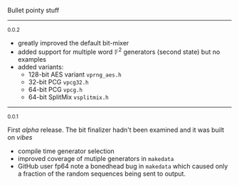 Bullet pointy stuff


-----------------------------------------------
<small>0.0.2</small>

* greatly improved the default bit-mixer
* added support for multiple word $\mathbb{F}^2$ generators (second state)
  but no examples
* added variants:
  * 128-bit AES variant `vprng_aes.h`
  * 32-bit PCG `vpcg32.h`
  * 64-bit PCG `vpcg.h`
  * 64-bit SplitMix `vsplitmix.h`

-----------------------------------------------
<small>0.0.1</small>

First *alpha* release. The bit finalizer hadn't been examined and it was built on *vibes*

* compile time generator selection
* improved coverage of mutiple generators in `makedata`
* GitHub user fp64 note a bonedhead bug in `makedata` which caused only a fraction of the random sequences being sent to output.
